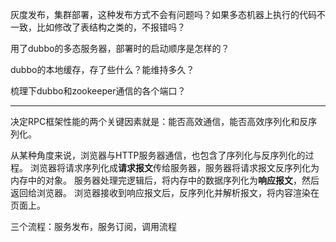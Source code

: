 
灰度发布，集群部署，这种发布方式不会有问题吗？如果多态机器上执行的代码不一致，比如修改了表结构之类的，不报错吗？

用了dubbo的多态服务器，部署时的启动顺序是怎样的？

dubbo的本地缓存，存了些什么？能维持多久？

梳理下dubbo和zookeeper通信的各个端口？




***********************************************


决定RPC框架性能的两个关键因素就是：能否高效通信，能否高效序列化和反序列化。

从某种角度来说，浏览器与HTTP服务器通信，也包含了序列化与反序列化的过程。
浏览器将请求序列化成**请求报文**传给服务器，服务器将请求报文反序列化为内存中的对象。
服务器处理完逻辑后，将内存中的数据序列化为**响应报文**，然后返回给浏览器。
浏览器接收到响应报文后，反序列化并解析报文，将内容渲染在页面上。


三个流程：服务发布，服务订阅，调用流程